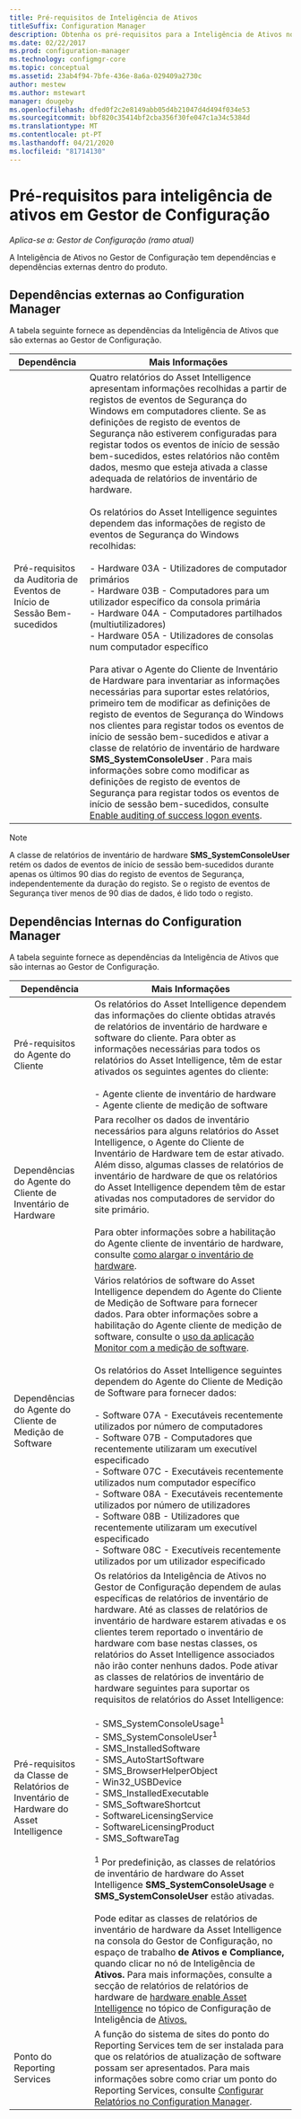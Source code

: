 ```yaml
---
title: Pré-requisitos de Inteligência de Ativos
titleSuffix: Configuration Manager
description: Obtenha os pré-requisitos para a Inteligência de Ativos no Gestor de Configuração.
ms.date: 02/22/2017
ms.prod: configuration-manager
ms.technology: configmgr-core
ms.topic: conceptual
ms.assetid: 23ab4f94-7bfe-436e-8a6a-029409a2730c
author: mestew
ms.author: mstewart
manager: dougeby
ms.openlocfilehash: dfed0f2c2e8149abb05d4b21047d4d494f034e53
ms.sourcegitcommit: bbf820c35414bf2cba356f30fe047c1a34c5384d
ms.translationtype: MT
ms.contentlocale: pt-PT
ms.lasthandoff: 04/21/2020
ms.locfileid: "81714130"
---
```

# <a name="prerequisites-for-asset-intelligence-in-configuration-manager"></a>Pré-requisitos para inteligência de ativos em Gestor de Configuração

*Aplica-se a: Gestor de Configuração (ramo atual)*

A Inteligência de Ativos no Gestor de Configuração tem dependências e dependências externas dentro do produto.  

## <a name="dependencies-external-to-configuration-manager"></a>Dependências externas ao Configuration Manager  
 A tabela seguinte fornece as dependências da Inteligência de Ativos que são externas ao Gestor de Configuração.  

|Dependência|Mais Informações|  
|----------------|----------------------|  
|Pré-requisitos da Auditoria de Eventos de Início de Sessão Bem-sucedidos|Quatro relatórios do Asset Intelligence apresentam informações recolhidas a partir de registos de eventos de Segurança do Windows em computadores cliente. Se as definições de registo de eventos de Segurança não estiverem configuradas para registar todos os eventos de início de sessão bem-sucedidos, estes relatórios não contêm dados, mesmo que esteja ativada a classe adequada de relatórios de inventário de hardware.<br /><br /> Os relatórios do Asset Intelligence seguintes dependem das informações de registo de eventos de Segurança do Windows recolhidas:<br /><br /> - Hardware 03A - Utilizadores de computador primários<br />- Hardware 03B - Computadores para um utilizador específico da consola primária<br />- Hardware 04A - Computadores partilhados (multiutilizadores)<br />- Hardware 05A - Utilizadores de consolas num computador específico<br /><br /> Para ativar o Agente do Cliente de Inventário de Hardware para inventariar as informações necessárias para suportar estes relatórios, primeiro tem de modificar as definições de registo de eventos de Segurança do Windows nos clientes para registar todos os eventos de início de sessão bem-sucedidos e ativar a classe de relatório de inventário de hardware **SMS_SystemConsoleUser** . Para mais informações sobre como modificar as definições de registo de eventos de Segurança para registar todos os eventos de início de sessão bem-sucedidos, consulte [Enable auditing of success logon events](../../../../core/clients/manage/asset-intelligence/configuring-asset-intelligence.md#BKMK_EnableSuccessLogonEvents).|  

> [!NOTE]  
>  A classe de relatórios de inventário de hardware **SMS_SystemConsoleUser** retém os dados de eventos de início de sessão bem-sucedidos durante apenas os últimos 90 dias do registo de eventos de Segurança, independentemente da duração do registo. Se o registo de eventos de Segurança tiver menos de 90 dias de dados, é lido todo o registo.  

## <a name="dependencies-internal-to-configuration-manager"></a>Dependências Internas do Configuration Manager  
 A tabela seguinte fornece as dependências da Inteligência de Ativos que são internas ao Gestor de Configuração.  

|Dependência|Mais Informações|  
|----------------|----------------------|  
|Pré-requisitos do Agente do Cliente|Os relatórios do Asset Intelligence dependem das informações do cliente obtidas através de relatórios de inventário de hardware e software do cliente. Para obter as informações necessárias para todos os relatórios do Asset Intelligence, têm de estar ativados os seguintes agentes do cliente:<br /><br /> - Agente cliente de inventário de hardware<br />- Agente cliente de medição de software|  
|Dependências do Agente do Cliente de Inventário de Hardware|Para recolher os dados de inventário necessários para alguns relatórios do Asset Intelligence, o Agente do Cliente de Inventário de Hardware tem de estar ativado. Além disso, algumas classes de relatórios de inventário de hardware de que os relatórios do Asset Intelligence dependem têm de estar ativadas nos computadores de servidor do site primário.<br /><br /> Para obter informações sobre a habilitação do Agente cliente de inventário de hardware, consulte [como alargar o inventário de hardware](../../../../core/clients/manage/inventory/extend-hardware-inventory.md).|  
|Dependências do Agente do Cliente de Medição de Software|Vários relatórios de software do Asset Intelligence dependem do Agente do Cliente de Medição de Software para fornecer dados. Para obter informações sobre a habilitação do Agente cliente de medição de software, consulte o [uso da aplicação Monitor com a medição de software](../../../../apps/deploy-use/monitor-app-usage-with-software-metering.md).<br /><br /> Os relatórios do Asset Intelligence seguintes dependem do Agente do Cliente de Medição de Software para fornecer dados:<br /><br /> - Software 07A - Executáveis recentemente utilizados por número de computadores<br />- Software 07B - Computadores que recentemente utilizaram um executível especificado<br />- Software 07C - Executáveis recentemente utilizados num computador específico<br />- Software 08A - Executáveis recentemente utilizados por número de utilizadores<br />- Software 08B - Utilizadores que recentemente utilizaram um executível especificado<br />- Software 08C - Executíveis recentemente utilizados por um utilizador especificado|  
|Pré-requisitos da Classe de Relatórios de Inventário de Hardware do Asset Intelligence|Os relatórios da Inteligência de Ativos no Gestor de Configuração dependem de aulas específicas de relatórios de inventário de hardware. Até as classes de relatórios de inventário de hardware estarem ativadas e os clientes terem reportado o inventário de hardware com base nestas classes, os relatórios do Asset Intelligence associados não irão conter nenhuns dados. Pode ativar as classes de relatórios de inventário de hardware seguintes para suportar os requisitos de relatórios do Asset Intelligence:<br /><br /> - SMS_SystemConsoleUsage<sup>1</sup><br />- SMS_SystemConsoleUser<sup>1</sup><br />- SMS_InstalledSoftware<br />- SMS_AutoStartSoftware<br />- SMS_BrowserHelperObject<br />- Win32_USBDevice<br />- SMS_InstalledExecutable<br />- SMS_SoftwareShortcut<br />- SoftwareLicensingService<br />- SoftwareLicensingProduct<br />- SMS_SoftwareTag<br /><br /> <sup>1</sup> Por predefinição, as classes de relatórios de inventário de hardware do Asset Intelligence **SMS_SystemConsoleUsage** e **SMS_SystemConsoleUser** estão ativadas.<br /><br /> Pode editar as classes de relatórios de inventário de hardware da Asset Intelligence na consola do Gestor de Configuração, no espaço de trabalho **de Ativos e Compliance,** quando clicar no nó de Inteligência de **Ativos.** Para mais informações, consulte a secção de relatórios de relatórios de hardware de [hardware enable Asset Intelligence](../../../../core/clients/manage/asset-intelligence/configuring-asset-intelligence.md#BKMK_EnableAssetIntelligence) no tópico de Configuração de Inteligência de [Ativos.](../../../../core/clients/manage/asset-intelligence/configuring-asset-intelligence.md)|  
|Ponto do Reporting Services|A função do sistema de sites do ponto do Reporting Services tem de ser instalada para que os relatórios de atualização de software possam ser apresentados. Para mais informações sobre como criar um ponto do Reporting Services, consulte [Configurar Relatórios no Configuration Manager](https://go.microsoft.com/fwlink/p/?LinkId=232661).|  
